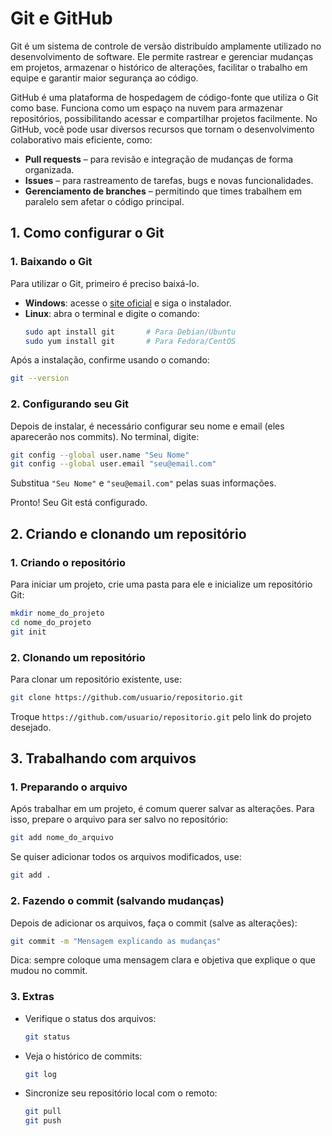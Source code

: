 # Git e GitHub

Git é um sistema de controle de versão distribuído amplamente utilizado no desenvolvimento de software. Ele permite rastrear e gerenciar mudanças em projetos, armazenar o histórico de alterações, facilitar o trabalho em equipe e garantir maior segurança ao código.

GitHub é uma plataforma de hospedagem de código-fonte que utiliza o Git como base. Funciona como um espaço na nuvem para armazenar repositórios, possibilitando acessar e compartilhar projetos facilmente. No GitHub, você pode usar diversos recursos que tornam o desenvolvimento colaborativo mais eficiente, como:

* **Pull requests** – para revisão e integração de mudanças de forma organizada.
* **Issues** – para rastreamento de tarefas, bugs e novas funcionalidades.
* **Gerenciamento de branches** – permitindo que times trabalhem em paralelo sem afetar o código principal.

## 1. Como configurar o Git

### 1. Baixando o Git

Para utilizar o Git, primeiro é preciso baixá-lo.

* **Windows**: acesse o [site oficial](https://git-scm.com/download/win) e siga o instalador.
* **Linux**: abra o terminal e digite o comando:
  ```bash
  sudo apt install git       # Para Debian/Ubuntu
  sudo yum install git       # Para Fedora/CentOS
  ```

Após a instalação, confirme usando o comando:

```bash
git --version
```

### 2. Configurando seu Git

Depois de instalar, é necessário configurar seu nome e email (eles aparecerão nos commits). No terminal, digite:

```bash
git config --global user.name "Seu Nome"
git config --global user.email "seu@email.com"
```
Substitua `"Seu Nome"` e `"seu@email.com"` pelas suas informações.

Pronto! Seu Git está configurado.

## 2. Criando e clonando um repositório

### 1. Criando o repositório

Para iniciar um projeto, crie uma pasta para ele e inicialize um repositório Git:

```bash
mkdir nome_do_projeto
cd nome_do_projeto
git init
```

### 2. Clonando um repositório

Para clonar um repositório existente, use:

```bash
git clone https://github.com/usuario/repositorio.git
```
Troque `https://github.com/usuario/repositorio.git` pelo link do projeto desejado.

## 3. Trabalhando com arquivos

### 1. Preparando o arquivo

Após trabalhar em um projeto, é comum querer salvar as alterações. Para isso, prepare o arquivo para ser salvo no repositório:

```bash
git add nome_do_arquivo
```
Se quiser adicionar todos os arquivos modificados, use:

```bash
git add .
```

### 2. Fazendo o commit (salvando mudanças)

Depois de adicionar os arquivos, faça o commit (salve as alterações):

```bash
git commit -m "Mensagem explicando as mudanças"
```
Dica: sempre coloque uma mensagem clara e objetiva que explique o que mudou no commit.

### 3. Extras

* Verifique o status dos arquivos:

  ```bash
  git status
  ```

* Veja o histórico de commits:

  ```bash
  git log
  ```

* Sincronize seu repositório local com o remoto:

  ```bash
  git pull
  git push
  ```
